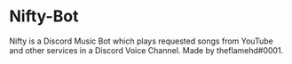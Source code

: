 # Nifty-Bot
Nifty is a Discord Music Bot which plays requested songs from YouTube and other services in a Discord Voice Channel.
Made by theflamehd#0001.
